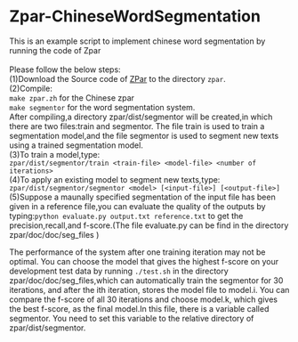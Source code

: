 # Zpar-ChineseWordSegmentation

This is an example script to implement chinese word segmentation by running the code of Zpar<br><br>
Please follow the below steps:<br>
(1)Download the Source code of [ZPar](https://github.com/frcchang/zpar/releases) to the directory `zpar`.<br>
(2)Compile:<br>
      `make zpar.zh` for the Chinese zpar<br>
      `make segmentor` for the word segmentation system.<br>
      After compiling,a directory zpar/dist/segmentor will be created,in which there are two files:train and segmentor. The file train is used to train a segmentation model,and the file segmentor is used to segment new texts using a trained segmentation model.<br>
(3)To train a model,type:<br>
      `zpar/dist/segmentor/train <train-file> <model-file> <number of iterations>`<br>
(4)To apply an existing model to segment new texts,type:<br>
      `zpar/dist/segmentor/segmentor <model> [<input-file>] [<output-file>]`<br>
(5)Suppose a maunally specified segmentation of the input file has been given in a reference file,you can evaluate the quality of the outputs by typing:`python evaluate.py output.txt reference.txt` to get the precision,recall,and f-score.(The file evaluate.py can be find in the directory zpar/doc/doc/seg_files )<br>

   The performance of the system after one training iteration may not be optimal. You can choose the model that gives the highest f-score on your development test data by running `./test.sh` in the directory zpar/doc/doc/seg_files,which can automatically train the segmentor for 30 iterations, and after the ith iteration, stores the model file to model.i. You can compare the f-score of all 30 iterations and choose model.k, which gives the best f-score, as the final model.In this file, there is a variable called segmentor. You need to set this variable to the relative directory of zpar/dist/segmentor.
